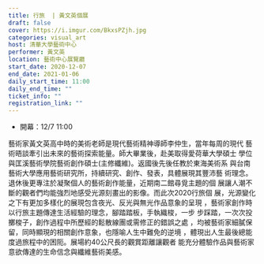 ```yaml
---
title: 行旅  | 黃文英個展
draft: false
cover: https://i.imgur.com/BkxsPZjh.jpg
categories: visual_art
host: 清華大學藝術中心
performer: 黃文英
location: 藝術中心展覽廳
start_date: 2020-12-07
end_date: 2021-01-06
daily_start_time: 11:00
daily_end_time: ""
ticket_info: ""
registration_link: ""
---
```

- 開幕：12/7 11:00

藝術家黃文英高中時的美術老師是現代藝術精神導師李仲生，當年每周的現代
藝術晤談牽引出未來的藝術探索能量。師大畢業後，赴美取得愛荷華大學碩士
學位與匡溪藝術學院藝術創作碩士(主修纖維)。返國後先後任教於東海美術系
與台南藝術大學應用藝術研究所，持續研究、創作、發表，具體展現其豐沛藝
術理念。退休後更專注於凝聚個人的藝術創作能量，近期南二館尋覓主題的個
展讓人潮不斷的觀者們均能強烈地感受光源刻畫出的影像。而此次2020行旅個
展，光源變化之下有更加多樣化的展現包含夜光、反光與無光作品意象的呈現
，藝術家創作時以行旅主題傳達生活經驗的理念，腳踏踏板，手執織梭，一步
步踩踏，一次次投擲梭子，創作過程中所歷經的鬆散線團或需修正的錯誤之處
，均被藝術家細膩保留，同時顯現的相關創作意象，也隱喻人生中難免的逆境
，體現出人生最後總能度過旅程中的困阨。展場約40公尺長的觀賞距離讓觀者
能充分體驗作品與藝術家意欲傳達的生命信念與纖維藝術美感。